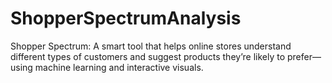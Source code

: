 # ShopperSpectrumAnalysis
Shopper Spectrum: A smart tool that helps online stores understand different types of customers and suggest products they’re likely to prefer—using machine learning and interactive visuals.
